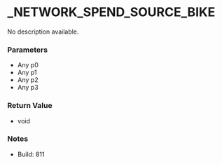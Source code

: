 # _NETWORK_SPEND_SOURCE_BIKE

No description available.

### Parameters
* Any p0
* Any p1
* Any p2
* Any p3

### Return Value
* void

### Notes
* Build: 811

